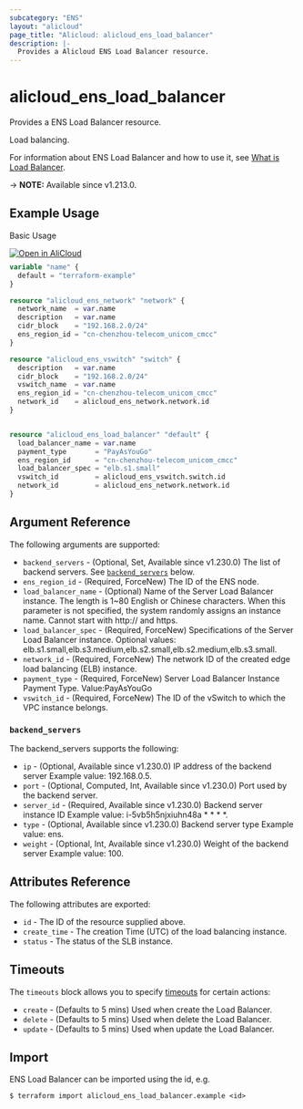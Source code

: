 ```yaml
---
subcategory: "ENS"
layout: "alicloud"
page_title: "Alicloud: alicloud_ens_load_balancer"
description: |-
  Provides a Alicloud ENS Load Balancer resource.
---
```


# alicloud_ens_load_balancer

Provides a ENS Load Balancer resource.

Load balancing.

For information about ENS Load Balancer and how to use it, see [What is Load Balancer](https://www.alibabacloud.com/help/en/ens/developer-reference/api-createloadbalancer).

-> **NOTE:** Available since v1.213.0.

## Example Usage

Basic Usage

<div style="display: block;margin-bottom: 40px;"><div class="oics-button" style="float: right;position: absolute;margin-bottom: 10px;">
  <a href="https://api.aliyun.com/terraform?resource=alicloud_ens_load_balancer&exampleId=cd617ca6-e9d9-748a-b19c-a142ef0dd8cb59a8a80d&activeTab=example&spm=docs.r.ens_load_balancer.0.cd617ca6e9&intl_lang=EN_US" target="_blank">
    <img alt="Open in AliCloud" src="https://img.alicdn.com/imgextra/i1/O1CN01hjjqXv1uYUlY56FyX_!!6000000006049-55-tps-254-36.svg" style="max-height: 44px; max-width: 100%;">
  </a>
</div></div>

```terraform
variable "name" {
  default = "terraform-example"
}

resource "alicloud_ens_network" "network" {
  network_name  = var.name
  description   = var.name
  cidr_block    = "192.168.2.0/24"
  ens_region_id = "cn-chenzhou-telecom_unicom_cmcc"
}

resource "alicloud_ens_vswitch" "switch" {
  description   = var.name
  cidr_block    = "192.168.2.0/24"
  vswitch_name  = var.name
  ens_region_id = "cn-chenzhou-telecom_unicom_cmcc"
  network_id    = alicloud_ens_network.network.id
}


resource "alicloud_ens_load_balancer" "default" {
  load_balancer_name = var.name
  payment_type       = "PayAsYouGo"
  ens_region_id      = "cn-chenzhou-telecom_unicom_cmcc"
  load_balancer_spec = "elb.s1.small"
  vswitch_id         = alicloud_ens_vswitch.switch.id
  network_id         = alicloud_ens_network.network.id
}
```

## Argument Reference

The following arguments are supported:
* `backend_servers` - (Optional, Set, Available since v1.230.0) The list of backend servers. See [`backend_servers`](#backend_servers) below.
* `ens_region_id` - (Required, ForceNew) The ID of the ENS node.
* `load_balancer_name` - (Optional) Name of the Server Load Balancer instance. The length is 1~80 English or Chinese characters. When this parameter is not specified, the system randomly assigns an instance name. Cannot start with http:// and https.
* `load_balancer_spec` - (Required, ForceNew) Specifications of the Server Load Balancer instance. Optional values: elb.s1.small,elb.s3.medium,elb.s2.small,elb.s2.medium,elb.s3.small.
* `network_id` - (Required, ForceNew) The network ID of the created edge load balancing (ELB) instance.
* `payment_type` - (Required, ForceNew) Server Load Balancer Instance Payment Type. Value:PayAsYouGo
* `vswitch_id` - (Required, ForceNew) The ID of the vSwitch to which the VPC instance belongs.

### `backend_servers`

The backend_servers supports the following:
* `ip` - (Optional, Available since v1.230.0) IP address of the backend server  Example value: 192.168.0.5.
* `port` - (Optional, Computed, Int, Available since v1.230.0) Port used by the backend server.
* `server_id` - (Required, Available since v1.230.0) Backend server instance ID  Example value: i-5vb5h5njxiuhn48a * * * *.
* `type` - (Optional, Available since v1.230.0) Backend server type  Example value: ens.
* `weight` - (Optional, Int, Available since v1.230.0) Weight of the backend server  Example value: 100.

## Attributes Reference

The following attributes are exported:
* `id` - The ID of the resource supplied above.
* `create_time` - The creation Time (UTC) of the load balancing instance.
* `status` - The status of the SLB instance.

## Timeouts

The `timeouts` block allows you to specify [timeouts](https://developer.hashicorp.com/terraform/language/resources/syntax#operation-timeouts) for certain actions:
* `create` - (Defaults to 5 mins) Used when create the Load Balancer.
* `delete` - (Defaults to 5 mins) Used when delete the Load Balancer.
* `update` - (Defaults to 5 mins) Used when update the Load Balancer.

## Import

ENS Load Balancer can be imported using the id, e.g.

```shell
$ terraform import alicloud_ens_load_balancer.example <id>
```